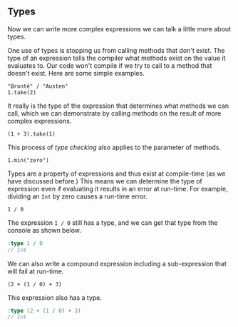 ## Types

Now we can write more complex expressions we can talk a little more about types. 

One use of types is stopping us from calling methods that don't exist. The type of an expression tells the compiler what methods exist on the value it evaluates to. Our code won't compile if we try to call to a method that doesn't exist. Here are some simple examples.

```tut:fail:book
"Brontë" / "Austen"
1.take(2)
```

It really is the type of the expression that determines what methods we can call, which we can demonstrate by calling methods on the result of more complex expressions.

```tut:fail:book
(1 + 3).take(1)
```

This process of *type checking* also applies to the parameter of methods.

```tut:fail:book
1.min("zero")
```

Types are a property of expressions and thus exist at compile-time (as we have discussed before.) This means we can determine the type of expression even if evaluating it results in an error at run-time. For example, dividing an `Int` by zero causes a run-time error.

```tut:fail:book
1 / 0
```

The expression `1 / 0` still has a type, and we can get that type from the console as shown below.

```scala
:type 1 / 0
// Int
```

We can also write a compound expression including a sub-expression that will fail at run-time.

```tut:fail:book
(2 + (1 / 0) + 3)
```

This expression also has a type.

```scala
:type (2 + (1 / 0) + 3)
// Int
```
